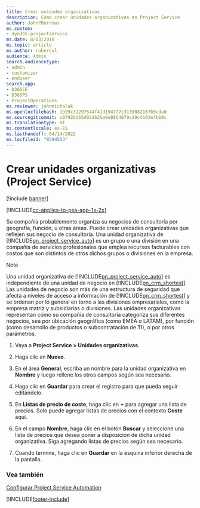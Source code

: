 ```yaml
---
title: Crear unidades organizativas
description: Cómo crear unidades organizativas en Project Service
author: JohnPBurrows
ms.custom:
- dyn365-projectservice
ms.date: 8/03/2018
ms.topic: article
ms.author: ruhercul
audience: Admin
search.audienceType:
- admin
- customizer
- enduser
search.app:
- D365CE
- D365PS
- ProjectOperations
ms.reviewer: johnmichalak
ms.openlocfilehash: 1b99c31297544f41d1947f7c3130082167b5cda0
ms.sourcegitcommit: c0792bd65d92db25e0e8864879a19c4b93efb10c
ms.translationtype: HT
ms.contentlocale: es-ES
ms.lasthandoff: 04/14/2022
ms.locfileid: "8594553"
---
```

# <a name="create-organizational-units-project-service"></a>Crear unidades organizativas (Project Service)

[!include [banner](../includes/psa-now-project-operations.md)]

[!INCLUDE[cc-applies-to-psa-app-1x-2x](../includes/cc-applies-to-psa-app-1x-2x.md)]

Su compañía probablemente organiza su negocios de consultoría por geografía, función, u otras áreas. Puede crear unidades organizativas que reflejen sus negocio de consultoría. Una unidad organizativa de [!INCLUDE[pn_project_service_auto](../includes/pn-project-service-auto.md)] es un grupo o una división en una compañía de servicios profesionales que emplea recursos facturables con costos que son distintos de otros dichos grupos o divisiones en la empresa.  
  
> [!NOTE]
>  Una unidad organizativa de [!INCLUDE[pn_project_service_auto](../includes/pn-project-service-auto.md)] es independiente de una unidad de negocio en [!INCLUDE[pn_crm_shortest](../includes/pn-crm-shortest.md)]. Las unidades de negocio son más de una estructura de seguridad que afecta a niveles de acceso a información de [!INCLUDE[pn_crm_shortest](../includes/pn-crm-shortest.md)] y se ordenan por lo general en torno a las divisiones empresariales, como la empresa matriz y subsidiarias o divisiones. Las unidades organizativas representan cómo su compañía de consultoría categoriza sus diferentes negocios, sea por ubicación geográfica (como EMEA o LATAM), por función (como desarrollo de productos o subcontratación de TI), o por otros parámetros.  
  
1.  Vaya a **Project Service > Unidades organizativas**.  
  
2.  Haga clic en **Nuevo**.  
  
3.  En el área **General**, escriba un nombre para la unidad organizativa en **Nombre** y luego rellene los otros campos según sea necesario.  
  
4.  Haga clic en **Guardar** para crear el registro para que pueda seguir editándolo.  
  
5.  En **Listas de precio de coste**, haga clic en **+** para agregar una lista de precios. Solo puede agregar listas de precios con el contexto **Coste** aquí.  
  
6.  En el campo **Nombre**, haga clic en el botón **Buscar** y seleccione una lista de precios que desea poner a disposición de dicha unidad organizativa. Siga agregando listas de precios según sea necesario.  
  
7.  Cuando termine, haga clic en **Guardar** en la esquina inferior derecha de la pantalla.  
  
### <a name="see-also"></a>Vea también  
 [Configurar Project Service Automation](../psa/configure.md)


[!INCLUDE[footer-include](../includes/footer-banner.md)]
